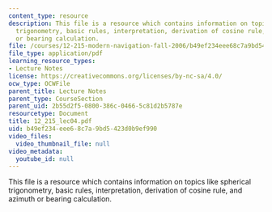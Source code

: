 ```yaml
---
content_type: resource
description: This file is a resource which contains information on topics like spherical
  trigonometry, basic rules, interpretation, derivation of cosine rule, and azimuth
  or bearing calculation.
file: /courses/12-215-modern-navigation-fall-2006/b49ef234eee68c7a9bd5423d0b9ef990_12_215_lec04.pdf
file_type: application/pdf
learning_resource_types:
- Lecture Notes
license: https://creativecommons.org/licenses/by-nc-sa/4.0/
ocw_type: OCWFile
parent_title: Lecture Notes
parent_type: CourseSection
parent_uid: 2b55d2f5-0800-386c-0466-5c81d2b5787e
resourcetype: Document
title: 12_215_lec04.pdf
uid: b49ef234-eee6-8c7a-9bd5-423d0b9ef990
video_files:
  video_thumbnail_file: null
video_metadata:
  youtube_id: null
---
```

This file is a resource which contains information on topics like spherical trigonometry, basic rules, interpretation, derivation of cosine rule, and azimuth or bearing calculation.